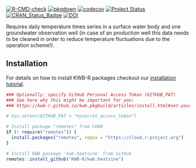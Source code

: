 [![R-CMD-check](https://github.com/KWB-R/kwb.heatsine/workflows/R-CMD-check/badge.svg)](https://github.com/KWB-R/kwb.heatsine/actions?query=workflow%3AR-CMD-check)
[![pkgdown](https://github.com/KWB-R/kwb.heatsine/workflows/pkgdown/badge.svg)](https://github.com/KWB-R/kwb.heatsine/actions?query=workflow%3Apkgdown)
[![codecov](https://codecov.io/github/KWB-R/kwb.heatsine/branch/master/graphs/badge.svg)](https://codecov.io/github/KWB-R/kwb.heatsine)
[![Project Status](https://img.shields.io/badge/lifecycle-maturing-blue.svg)](https://www.tidyverse.org/lifecycle/#maturing)
[![CRAN_Status_Badge](https://www.r-pkg.org/badges/version/kwb.heatsine)]()
[![DOI](https://zenodo.org/badge/274332678.svg)](https://zenodo.org/badge/latestdoi/274332678)

Requires daily temperature times series in a
surface water body and one groundwater observation well (in case of an
production well this data needs to be cleaned in order to reduce
temperature fluctuations due to the operation scheme!).

## Installation

For details on how to install KWB-R packages checkout our [installation tutorial](https://kwb-r.github.io/kwb.pkgbuild/articles/install.html).

```r
### Optionally: specify GitHub Personal Access Token (GITHUB_PAT)
### See here why this might be important for you:
### https://kwb-r.github.io/kwb.pkgbuild/articles/install.html#set-your-github_pat

# Sys.setenv(GITHUB_PAT = "mysecret_access_token")

# Install package "remotes" from CRAN
if (! require("remotes")) {
  install.packages("remotes", repos = "https://cloud.r-project.org")
}

# Install KWB package 'kwb.heatsine' from GitHub
remotes::install_github("KWB-R/kwb.heatsine")
```
